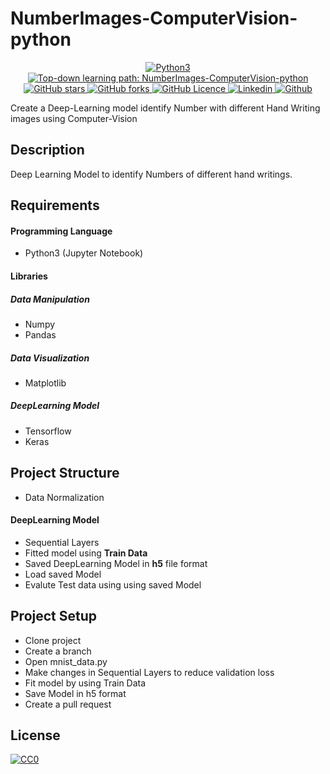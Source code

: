 # NumberImages-ComputerVision-python
<p align="center">
 <a href="https://github.com/naseemap47/NumberImages-ComputerVision-python">
    <img alt="Python3" src="https://img.shields.io/badge/Language-Python3-yellowgreen?color=brightgreen&logo=python">
  </a>
  <a href="https://github.com/naseemap47/NumberImages-ComputerVision-python/issues">
    <img alt="Top-down learning path: NumberImages-ComputerVision-python" src="https://img.shields.io/github/issues/naseemap47/NumberImages-ComputerVision-python?color=9cf&style=flat&logo=appveyor">
  </a>
  <a href="https://github.com/naseemap47/NumberImages-ComputerVision-python/stargazers">
    <img alt="GitHub stars" src="https://img.shields.io/github/stars/naseemap47/NumberImages-ComputerVision-python?color=success&style=flat&logo=appveyor">
  </a>
  <a href="https://github.com/naseemap47/NumberImages-ComputerVision-python/network">
    <img alt="GitHub forks" src="https://img.shields.io/github/forks/naseemap47/NumberImages-ComputerVision-python?style=flat&logo=Git">
  </a>
  <a href="https://github.com/naseemap47/NumberImages-ComputerVision-python/blob/master/LICENSE">
    <img alt="GitHub Licence" src="https://img.shields.io/github/license/naseemap47/NumberImages-ComputerVision-python?color=red&style=flat&logo=appveyor">
  </a>
  <a href="https://www.linkedin.com/in/naseem-alassampattil/">
    <img alt="Linkedin" src="https://img.shields.io/badge/Linkedin-blue?logo=linkedin">
  </a>
 <a href="https://github.com/naseemap47">
    <img alt="Github" src="https://img.shields.io/badge/Github-black?logo=github">
 </a>
</p>

Create a Deep-Learning model identify Number with different Hand Writing images using Computer-Vision

## Description
Deep Learning Model to identify Numbers of different hand writings.

## Requirements
#### Programming Language
* Python3 (Jupyter Notebook)
#### Libraries
##### Data Manipulation
* Numpy
* Pandas
##### Data Visualization
* Matplotlib
##### DeepLearning Model
* Tensorflow
* Keras

## Project Structure
* Data Normalization
#### DeepLearning Model
* Sequential Layers
* Fitted model using **Train Data**
* Saved DeepLearning Model in **h5** file format
* Load saved Model
* Evalute Test data using using saved Model

## Project Setup
* Clone project
* Create a branch
* Open mnist_data.py
* Make changes in Sequential Layers to reduce validation loss
* Fit model by using Train Data
* Save Model in h5 format
* Create a pull request

## License
[![CC0](http://seawisphunter.com/minibuffer/api/MIT-License-transparent.png)](https://github.com/naseemap47/NumberImages-ComputerVision-python/blob/master/LICENSE)
